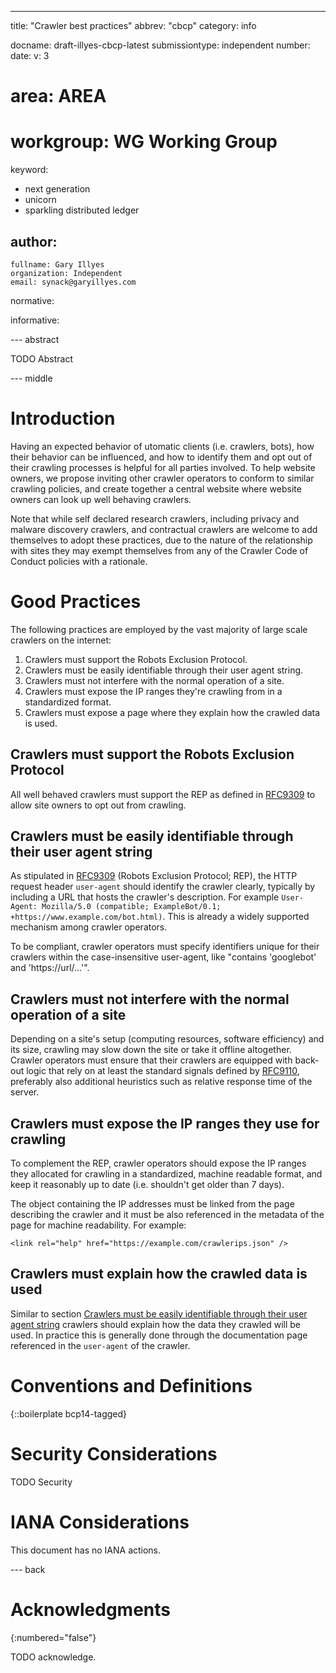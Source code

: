 ---
title: "Crawler best practices"
abbrev: "cbcp"
category: info

docname: draft-illyes-cbcp-latest
submissiontype: independent
number:
date:
v: 3
# area: AREA
# workgroup: WG Working Group
keyword:
 - next generation
 - unicorn
 - sparkling distributed ledger

author:
 -
    fullname: Gary Illyes
    organization: Independent
    email: synack@garyillyes.com

normative:

informative:


--- abstract

TODO Abstract


--- middle

# Introduction

Having an expected behavior of utomatic clients (i.e. crawlers, bots), how their behavior
can be influenced, and how to identify them and opt out of their crawling processes is
helpful for all parties involved. To help website owners, we propose inviting other
crawler operators to conform to similar crawling policies, and create together a central
website where website owners can look up well behaving crawlers.

Note that while self declared research crawlers, including privacy and malware discovery
crawlers, and contractual crawlers are welcome to add themselves to adopt these practices,
due to the nature of the relationship with sites they may exempt themselves from any of
the Crawler Code of Conduct policies with a rationale.


# Good Practices

The following practices are employed by the vast majority of large scale crawlers on the
internet:

1. Crawlers must support the Robots Exclusion Protocol.
2. Crawlers must be easily identifiable through their user agent string.
3. Crawlers must not interfere with the normal operation of a site.
4. Crawlers must expose the IP ranges they're crawling from in a standardized format.
5. Crawlers must expose a page where they explain how the crawled data is used.


## Crawlers must support the Robots Exclusion Protocol

All well behaved crawlers must support the REP as defined in
[RFC9309](https://www.rfc-editor.org/rfc/rfc9309.html#section-2.2.1) to allow site owners
to opt out from crawling.


## Crawlers must be easily identifiable through their user agent string

As stipulated in [RFC9309](https://www.rfc-editor.org/rfc/rfc9309.html#section-2.2.1)
(Robots Exclusion Protocol; REP), the HTTP request header `user-agent` should
identify the crawler clearly, typically by including a URL that hosts the crawler's
description. For example
`User-Agent: Mozilla/5.0 (compatible; ExampleBot/0.1; +https://www.example.com/bot.html)`.
This is already a widely supported mechanism among crawler operators.

To be compliant, crawler operators must specify identifiers unique for their crawlers
within the case-insensitive user-agent, like "contains 'googlebot' and 'https://url/...'".


## Crawlers must not interfere with the normal operation of a site

Depending on a site's setup (computing resources, software efficiency) and its size,
crawling may slow down the site or take it offline altogether. Crawler operators must
ensure that their crawlers are equipped with back-out logic that rely on at least the
standard signals defined by
[RFC9110](https://www.rfc-editor.org/rfc/rfc9110#name-server-error-5xx), preferably also
additional heuristics such as relative response time of the server.


## Crawlers must expose the IP ranges they use for crawling

To complement the REP, crawler operators should expose the IP ranges they allocated for
crawling in a standardized, machine readable format, and keep it reasonably up to date
(i.e. shouldn't get older than 7 days).

The object containing the IP addresses must be linked from the page describing the crawler
and it must be also referenced in the metadata of the page for machine readability.
For example:


```
<link rel="help" href="https://example.com/crawlerips.json" />
```

## Crawlers must explain how the crawled data is used

Similar to section
[Crawlers must be easily identifiable through their user agent string]() crawlers should
explain how the data they crawled will be used. In
practice this is generally done through the documentation page referenced in the `user-agent` of
the crawler.


# Conventions and Definitions

{::boilerplate bcp14-tagged}


# Security Considerations

TODO Security


# IANA Considerations

This document has no IANA actions.


--- back

# Acknowledgments
{:numbered="false"}

TODO acknowledge.
